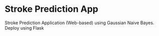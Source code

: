 # Stroke Prediction App
Stroke Prediction Application (Web-based) 
using Gaussian Naive Bayes. Deploy using Flask
